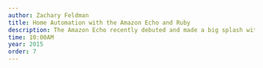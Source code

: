 ```yaml
---
author: Zachary Feldman
title: Home Automation with the Amazon Echo and Ruby
description: The Amazon Echo recently debuted and made a big splash with its incredibly accurate voice recognition, capable of hearing and transliterating commands from 20-30 feet away. Home automation enthusiasts and hackers alike wondered if it would be possible to intercept commands from the device and trigger custom actions. While device traffic is encrypted, the device pushes commands to a history page in a web application. Using Watir WebDriver, which normally is used for feature testing, we've created a proxy that can be run on a Raspberry Pi as well as a modular Ruby framework based on Sinatra to run custom commands, allowing us to control the Hue wireless lighting system, Nest, and even request an Uber! 
time: 10:00AM
year: 2015
order: 7
---
```

